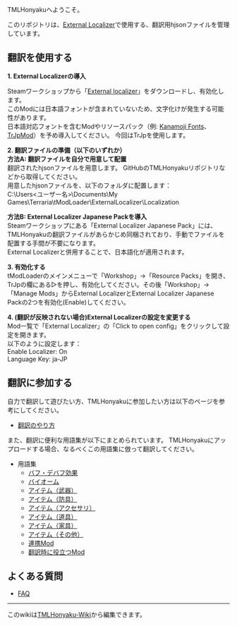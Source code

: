 TMLHonyakuへようこそ。

このリポジトリは、[External Localizer][steam:ExternalLocalizer]で使用する、翻訳用hjsonファイルを管理しています。

## 翻訳を使用する

**1. External Localizerの導入**

Steamワークショップから「[External localizer](https://steamcommunity.com/sharedfiles/filedetails/?id=2986383249)」をダウンロードし、有効化します。  
このModには日本語フォントが含まれていないため、文字化けが発生する可能性があります。  
日本語対応フォントを含むModやリソースパック（例: [Kanamoji Fonts](https://steamcommunity.com/sharedfiles/filedetails/?id=2461784420)、[TrJpMod](https://steamcommunity.com/sharedfiles/filedetails/?id=2865024243)）を予め導入してください。
今回はTrJpを使用します。

**2. 翻訳ファイルの準備（以下のいずれか）**  
**方法A: 翻訳ファイルを自分で用意して配置**  
翻訳されたhjsonファイルを用意します。
GitHubのTMLHonyakuリポジトリなどから取得してください。  
用意したhjsonファイルを、以下のフォルダに配置します：  
C:\Users\<ユーザー名>\Documents\My Games\Terraria\tModLoader\ExternalLocalizer\Localization

**方法B: External Localizer Japanese Packを導入**  
Steamワークショップにある「External Localizer Japanese Pack」には、TMLHonyakuの翻訳ファイルがあらかじめ同梱されており、手動でファイルを配置する手間が不要になります。  
External Localizerと併用することで、日本語化が適用されます。  

**3. 有効化する**  
tModLoaderのメインメニューで「Workshop」→「Resource Packs」を開き、TrJpの欄にある▷を押し、有効化してください。その後「Workshop」→「Manage Mods」からExternal LocalizerとExternal Localizer Japanese Packの2つを有効化(Enable)してください。

**4. (翻訳が反映されない場合)External Localizerの設定を変更する**  
Mod一覧で「External Localizer」の「Click to open config」をクリックして設定を開きます。  
以下のように設定します：  
Enable Localizer: On  
Language Key: ja-JP  

## 翻訳に参加する

自力で翻訳して遊びたい方、TMLHonyakuに参加したい方は以下のページを参考にしてください。

- [翻訳のやり方](翻訳のやり方)


また、翻訳に便利な用語集が以下にまとめられています。
TMLHonyakuにアップロードする場合、なるべくこの用語集に倣って翻訳してください。

- 用語集
  - [バフ・デバフ効果](用語集-バフ・デバフ効果)
  - [バイオーム](用語集-バイオーム)
  - [アイテム（武器）](用語集-アイテム（武器）)
  - [アイテム（防具）](用語集-アイテム（防具）)
  - [アイテム（アクセサリ）](用語集-アイテム（アクセサリ）)
  - [アイテム（道具）](用語集-アイテム（道具）)
  - [アイテム（家具）](用語集-アイテム（家具）)
  - [アイテム（その他）](用語集-アイテム（その他）)
  - [連携Mod](用語集-連携Mod)
  - [翻訳時に役立つMod](用語集-翻訳時に役立つMod)

## よくある質問

- [FAQ](FAQ)
___

このwikiは[TMLHonyaku-Wiki][github:TMLHonyaku-Wiki]から編集できます。

<!-- links -->
[steam:ExternalLocalizer]: <https://steamcommunity.com/workshop/filedetails/?id=2986383249>
[github:TMLHonyaku-Wiki]: <https://github.com/ExternalLocalizer/TMLHonyaku-Wiki>
